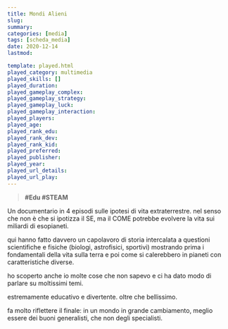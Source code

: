 ```yaml
---
title: Mondi Alieni
slug: 
summary: 
categories: [media]
tags: [scheda_media]
date: 2020-12-14
lastmod: 

template: played.html
played_category: multimedia
played_skills: []
played_duration: 
played_gameplay_complex: 
played_gameplay_strategy: 
played_gameplay_luck: 
played_gameplay_interaction: 
played_players: 
played_age: 
played_rank_edu: 
played_rank_dev: 
played_rank_kid: 
played_preferred: 
played_publisher: 
played_year: 
played_url_details: 
played_url_play: 
---
```


> **#Edu #STEAM**

Un documentario in 4 episodi sulle ipotesi di vita extraterrestre. nel senso che non è che si ipotizza il SE, ma il COME potrebbe evolvere la vita sui miliardi di esopianeti.

qui hanno fatto davvero un capolavoro di storia intercalata a questioni scientifiche e fisiche (biologi, astrofisici, sportivi) mostrando prima i fondamentali della vita sulla terra e poi come si calerebbero in pianeti con caratteristiche diverse.

ho scoperto anche io molte cose che non sapevo e ci ha dato modo di parlare su moltissimi temi.

estremamente educativo e divertente. oltre che bellissimo.

fa molto riflettere il finale: in un mondo in grande cambiamento, meglio essere dei buoni generalisti, che non degli specialisti.

